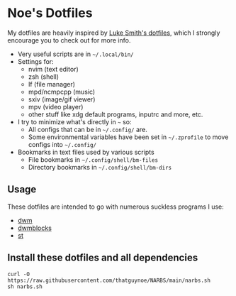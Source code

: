 # Noe's Dotfiles

My dotfiles are heavily inspired by [Luke Smith's dotfiles](https://github.com/LukeSmithxyz/voidrice), which I strongly encourage you to check out for more info.

* Very useful scripts are in `~/.local/bin/`
* Settings for:
    * nvim (text editor)
    * zsh (shell)
    * lf (file manager)
    * mpd/ncmpcpp (music)
    * sxiv (image/gif viewer)
    * mpv (video player)
    * other stuff like xdg default programs, inputrc and more, etc.
* I try to minimize what's directly in `~` so:
    * All configs that can be in `~/.config/` are.
    * Some environmental variables have been set in `~/.zprofile` to move configs into `~/.config/`
* Bookmarks in text files used by various scripts
    * File bookmarks in `~/.config/shell/bm-files`
    * Directory bookmarks in `~/.config/shell/bm-dirs`

## Usage

These dotfiles are intended to go with numerous suckless programs I use:

* [dwm](https://github.com/thatguynoe/dwm)
* [dwmblocks](https://github.com/thatguynoe/dwmblocks)
* [st](https://github.com/thatguynoe/st)

## Install these dotfiles and all dependencies

```
curl -O https://raw.githubusercontent.com/thatguynoe/NARBS/main/narbs.sh
sh narbs.sh
```